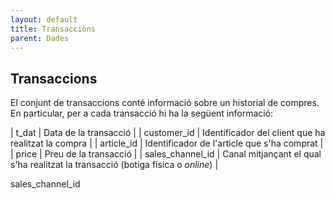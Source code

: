```yaml
---
layout: default
title: Transaccions
parent: Dades
---
```


## Transaccions
El conjunt de transaccions conté informació sobre un historial de compres. En particular, per a cada transacció hi ha la següent informació:

<div class="code-example" markdown="1">

| t_dat             | Data de la transacció                                                             |
| customer_id       | Identificador del client que ha realitzat la compra                               |
| article_id        | Identificador de l'article que s'ha comprat                                       |
| price             | Preu de la transacció                                                             |
| sales_channel_id  | Canal mitjançant el qual s'ha realitzat la transacció (botiga física o *online*)  |


sales_channel_id
</div>
